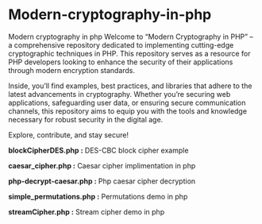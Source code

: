 # Modern-cryptography-in-php
Modern cryptography in php
Welcome to “Modern Cryptography in PHP” – a comprehensive repository dedicated to implementing cutting-edge cryptographic techniques in PHP. This repository serves as a resource for PHP developers looking to enhance the security of their applications through modern encryption standards.

Inside, you’ll find examples, best practices, and libraries that adhere to the latest advancements in cryptography. Whether you’re securing web applications, safeguarding user data, or ensuring secure communication channels, this repository aims to equip you with the tools and knowledge necessary for robust security in the digital age.

Explore, contribute, and stay secure!

**blockCipherDES.php :** DES-CBC block cipher example

**caesar_cipher.php :**  Caesar cipher implimentation in php

**php-decrypt-caesar.php :** Php caesar cipher decryption

**simple_permutations.php :** Permutations demo in php

**streamCipher.php :** Stream cipher demo in php
